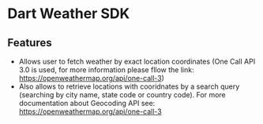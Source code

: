 #  Dart Weather SDK 

## Features

 * Allows user to fetch weather by exact location coordinates (One Call API 3.0 is used, for more information please fllow the link: https://openweathermap.org/api/one-call-3)
 * Also allows to retrieve locations with cooridnates by a search query (searching by city name, state code or country code). For more documentation about Geocoding API see: https://openweathermap.org/api/one-call-3
